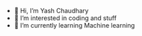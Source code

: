 - 👋 Hi, I’m Yash Chaudhary
- 👀 I’m interested in coding and stuff
- 🌱 I’m currently learning Machine learning


<!---
Yashyc27/Yashyc27 is a ✨ special ✨ repository because its `README.md` (this file) appears on your GitHub profile.
You can click the Preview link to take a look at your changes.
--->

